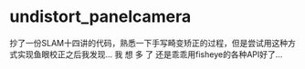 # undistort_panelcamera
抄了一份SLAM十四讲的代码，熟悉一下手写畸变矫正的过程，但是尝试用这种方式实现鱼眼校正之后我发现...
我 想 多 了
还是乖乖用fisheye的各种API好了...
